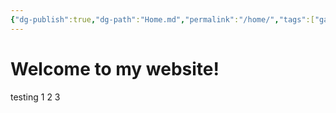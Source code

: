 ```yaml
---
{"dg-publish":true,"dg-path":"Home.md","permalink":"/home/","tags":["gardenEntry"]}
---
```


# Welcome to my website!

testing 1 2 3


